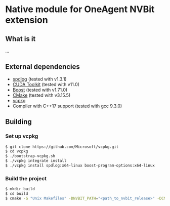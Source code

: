 # Native module for OneAgent NVBit extension

## What is it

...

## External dependencies

* [spdlog](https://github.com/gabime/spdlog) (tested with v1.3.1)
* [CUDA Toolkit](https://developer.nvidia.com/cuda-downloads) (tested with v11.0)
* [Boost](https://www.boost.org/) (tested with v1.71.0)
* [CMake](https://cmake.org/download/) (tested with v3.15.5)
* [vcpkg](https://github.com/Microsoft/vcpkg)
* Compiler with C++17 support (tested with gcc 9.3.0)

## Building

### Set up vcpkg

```sh
$ git clone https://github.com/Microsoft/vcpkg.git
$ cd vcpkg
$ ./bootstrap-vcpkg.sh
$ ./vcpkg integrate install
$ ./vcpkg install spdlog:x64-linux boost-program-options:x64-linux
```

### Build the project

```sh
$ mkdir build
$ cd build
$ cmake -G "Unix Makefiles" -DNVBIT_PATH="<path_to_nvbit_release>" -DCMAKE_TOOLCHAIN_FILE="<vcpkg_directory>/scripts/buildsystems/vcpkg.cmake" ..
```

